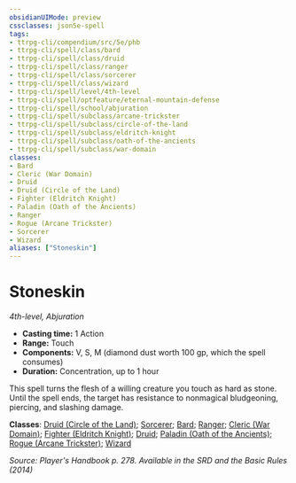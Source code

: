 ```yaml
---
obsidianUIMode: preview
cssclasses: json5e-spell
tags:
- ttrpg-cli/compendium/src/5e/phb
- ttrpg-cli/spell/class/bard
- ttrpg-cli/spell/class/druid
- ttrpg-cli/spell/class/ranger
- ttrpg-cli/spell/class/sorcerer
- ttrpg-cli/spell/class/wizard
- ttrpg-cli/spell/level/4th-level
- ttrpg-cli/spell/optfeature/eternal-mountain-defense
- ttrpg-cli/spell/school/abjuration
- ttrpg-cli/spell/subclass/arcane-trickster
- ttrpg-cli/spell/subclass/circle-of-the-land
- ttrpg-cli/spell/subclass/eldritch-knight
- ttrpg-cli/spell/subclass/oath-of-the-ancients
- ttrpg-cli/spell/subclass/war-domain
classes:
- Bard
- Cleric (War Domain)
- Druid
- Druid (Circle of the Land)
- Fighter (Eldritch Knight)
- Paladin (Oath of the Ancients)
- Ranger
- Rogue (Arcane Trickster)
- Sorcerer
- Wizard
aliases: ["Stoneskin"]
---
```

# Stoneskin
*4th-level, Abjuration*  


- **Casting time:** 1 Action
- **Range:** Touch
- **Components:** V, S, M (diamond dust worth 100 gp, which the spell consumes)
- **Duration:** Concentration, up to 1 hour

This spell turns the flesh of a willing creature you touch as hard as stone. Until the spell ends, the target has resistance to nonmagical bludgeoning, piercing, and slashing damage.

**Classes**: [Druid (Circle of the Land)](3-Mechanics/CLI/lists/list-spells-classes-druid-circle-of-the-land.md); [Sorcerer](3-Mechanics/CLI/lists/list-spells-classes-sorcerer.md); [Bard](3-Mechanics/CLI/lists/list-spells-classes-bard.md); [Ranger](3-Mechanics/CLI/lists/list-spells-classes-ranger.md); [Cleric (War Domain)](3-Mechanics/CLI/lists/list-spells-classes-cleric-war-domain.md); [Fighter (Eldritch Knight)](3-Mechanics/CLI/lists/list-spells-classes-fighter-eldritch-knight.md); [Druid](3-Mechanics/CLI/lists/list-spells-classes-druid.md); [Paladin (Oath of the Ancients)](3-Mechanics/CLI/lists/list-spells-classes-paladin-oath-of-the-ancients.md); [Rogue (Arcane Trickster)](3-Mechanics/CLI/lists/list-spells-classes-rogue-arcane-trickster.md); [Wizard](3-Mechanics/CLI/lists/list-spells-classes-wizard.md)

*Source: Player's Handbook p. 278. Available in the <span title='Systems Reference Document (5.1)'>SRD</span> and the Basic Rules (2014)*